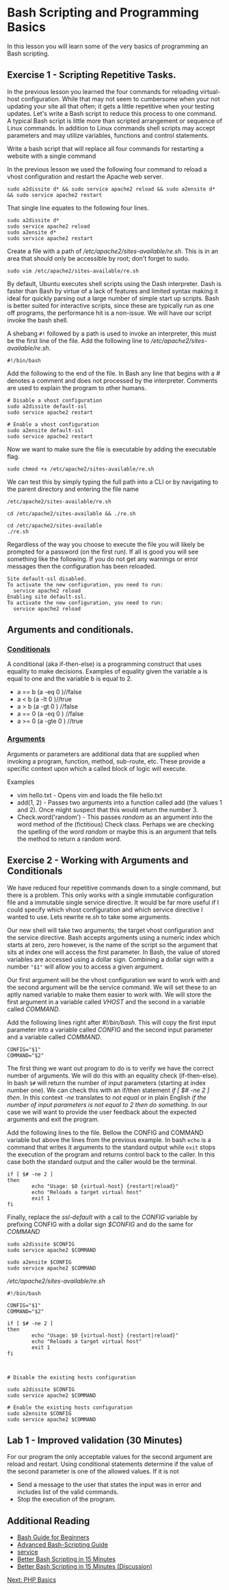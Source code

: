 # Bash Scripting and Programming Basics
In this lesson you will learn some of the very basics of programming an Bash scripting.

## Exercise 1 - Scripting Repetitive Tasks.

In the previous lesson you learned the four commands for reloading virtual-host configuration. While that may not seem to cumbersome when your not updating your site all that often; it gets a little repetitive when your testing updates. Let's write a Bash script to reduce this process to one command. A typical Bash script is little more than scripted arrangement or sequence of Linux commands. In addition to Linux commands shell scripts may accept parameters and may utilize variables, functions and control statements.

Write a bash script that will replace all four commands for restarting a website with a single command

In the previous lesson we used the following four command to reload a vhost configuration and restart the Apache web server.
````
sudo a2dissite d* && sudo service apache2 reload && sudo a2ensite d* && sudo service apache2 restart
````

That single line equates to the following four lines.

````
sudo a2dissite d*
sudo service apache2 reload
sudo a2ensite d*
sudo service apache2 restart
````

Create a file with a path of _/etc/apache2/sites-available/re.sh_. This is in an area that should only be accessible by root; don't forget to sudo.

````
sudo vim /etc/apache2/sites-available/re.sh
````

By default, Ubuntu executes shell scripts using the Dash interpreter. Dash is faster than Bash by virtue of a lack of features and limited syntax making it ideal for quickly parsing out a large number of simple start up scripts. Bash is better suited for interactive scripts, since these are typically run as one off programs, the performance hit is a non-issue. We will have our script invoke the bash shell.

A shebang ````#!```` followed by a path is used to invoke an interpreter, this must be the first line of the file. Add the following line to _/etc/apache2/sites-available/re.sh_.

````
#!/bin/bash
````

Add the following to the end of the file. In Bash any line that begins with a _#_ denotes a comment and does not processed by the interpreter. Comments are used to explain the program to other humans.

````
# Disable a vhost configuration
sudo a2dissite default-ssl
sudo service apache2 restart

# Enable a vhost configuration
sudo a2ensite default-ssl
sudo service apache2 restart
````

Now we want to make sure the file is executable by adding the executable flag.

````
sudo chmod +x /etc/apache2/sites-available/re.sh
````

We can test this by simply typing the full path into a CLI or by navigating to the parent directory and entering the file name

````
/etc/apache2/sites-available/re.sh

cd /etc/apache2/sites-available && ./re.sh

cd /etc/apache2/sites-available
./re.sh
````

Regardless of the way you choose to execute the file you will likely be prompted for a password (on the first run). If all is good you will see something like the following. If you do not get any warnings or error messages then the configuration has been reloaded.

````
Site default-ssl disabled.
To activate the new configuration, you need to run:
  service apache2 reload
Enabling site default-ssl.
To activate the new configuration, you need to run:
  service apache2 reload
````

## Arguments and conditionals.

### [Conditionals](http://www.cs.utah.edu/~germain/PPS/Topics/conditionals.html)

A conditional (aka if-then-else) is a programming construct that uses equality to make decisions.
Examples of equality given the variable a is equal to one and the variable b is equal to 2.
* a == b (a -eq 0 )//false
* a < b (a -lt 0 )//true
* a > b (a -gt 0 ) //false
* a == 0 (a -eq 0 ) //false
* a >= 0 (a -gte 0 ) //true

### [Arguments](https://stackoverflow.com/questions/7252812/what-is-an-argument)

Arguments or parameters are additional data that are supplied when invoking a program, function, method, sub-route, etc. These provide a specific context upon which a called block of logic will execute.

Examples
* vim hello.txt - Opens vim and loads the file hello.txt
* add(1, 2) - Passes two arguments into a function called add (the values 1 and 2). Once might suspect that this would return the number 3.
* Check.word('random') - This passes _random_ as an argument into the word method of the (fictitious) Check class. Perhaps we are checking the spelling of the word _random_ or maybe this is an argument that tells the method to return a random word.

## Exercise 2 - Working with Arguments and Conditionals
We have reduced four repetitive commands down to a single command, but there is a problem. This only works with a single immutable configuration file and a immutable single service directive. It would be far more useful if I could specify which vhost configuration and which service directive I wanted to use. Lets rewrite re.sh to take some arguments.

Our new shell will take two arguments; the target vhost configuration and the service directive. Bash accepts arguments using a numeric index which starts at zero, zero however, is the name of the script so the argument that sits at index one will access the first parameter. In Bash, the value of stored variables are accessed using a dollar sign. Combining a dollar sign with a number ````"$1"```` will allow you to access a given argument.

Our first argument will be the vhost configuration we want to work with and the second argument will be the service command. We will set these to an aptly named variable to make them easier to work with. We will store the first argument in a variable called _VHOST_ and the second in a variable called _COMMAND_.

Add the following lines right after _#!/bin/bash_. This will copy the first input parameter into a variable called _CONFIG_ and the second input parameter and a variable called _COMMAND_.

````
CONFIG="$1"
COMMAND="$2"
````

The first thing we want out program to do is to verify we have the correct number of arguments. We will do this with an equality check (if-then-else). In bash ````$#```` will return the number of input parameters (starting at index number one). We can check this with an if/then statement _if [ $# -ne 2 ] then_. In this context _-ne_ translates to _not equal_ or in plain English _if the number of input parameters is not equal to 2 then do something_. In our case we will want to provide the user feedback about the expected arguments and exit the program.

Add the following lines to the file. Bellow the CONFIG and COMMAND variable but above the lines from the previous example. In bash ````echo```` is a command that writes it arguments to the standard output while ````exit```` stops the execution of the program and returns control back to the caller. In this case both the standard output and the caller would be the terminal.

````
if [ $# -ne 2 ]
then
        echo "Usage: $0 {virtual-host} {restart|reload}"
        echo "Reloads a target virtual host"
        exit 1
fi
````

Finally, replace the _ssl-default_ with a call to the _CONFIG_ variable by prefixing CONFIG with a dollar sign _$CONFIG_ and do the same for _COMMAND_

````
sudo a2dissite $CONFIG
sudo service apache2 $COMMAND

sudo a2ensite $CONFIG
sudo service apache2 $COMMAND
````

_/etc/apache2/sites-available/re.sh_
````
#!/bin/bash

CONFIG="$1"
COMMAND="$2"

if [ $# -ne 2 ]
then
        echo "Usage: $0 {virtual-host} {restart|reload}"
        echo "Reloads a target virtual host"
        exit 1
fi



# Disable the existing hosts configuration

sudo a2dissite $CONFIG
sudo service apache2 $COMMAND

# Enable the existing hosts configuration
sudo a2ensite $CONFIG
sudo service apache2 $COMMAND
````

## Lab 1 - Improved validation (30 Minutes)
For our program the only acceptable values for the second argument are reload and restart. Using conditional statements determine if the value of the second parameter is one of the allowed values. If it is not
* Send a message to the user that states the input was in error and includes list of the valid commands.
* Stop the execution of the program.


## Additional Reading
* [Bash Guide for Beginners](http://www.tldp.org/LDP/Bash-Beginners-Guide/Bash-Beginners-Guide.pdf)
* [Advanced Bash-Scripting Guide](http://www.tldp.org/LDP/abs/abs-guide.pdf)
* [service](http://manpages.ubuntu.com/manpages/precise/man8/service.8.html)
* [Better Bash Scripting in 15 Minutes](http://robertmuth.blogspot.com/2012/08/better-bash-scripting-in-15-minutes.html)
* [Better Bash Scripting in 15 Minutes (Discussion)](https://news.ycombinator.com/item?id=7595499)

[Next: PHP Basics](07-PHPBasics.md)
